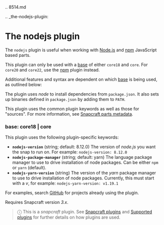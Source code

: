 .. 8514.md

.. _the-nodejs-plugin:

# The nodejs plugin

The `nodejs` plugin is useful when working with [Node.js](https://nodejs.org/en/) and [npm](https://www.npmjs.com/) JavaScript based parts.

This plugin can only be used with a [base](base-snaps.md)  of either `core18` and `core`. For `core20` and `core22`, use the [npm](the-npm-plugin.md) plugin instead.

Additional features and syntax are dependent on which [base](base-snaps.md) is being used, as outlined below:

The plugin uses *node* to install dependencies from `package.json`. It also sets up binaries defined in `package.json` by adding them to `PATH`.

This plugin uses the common plugin keywords as well as those for "sources". For more information, see [Snapcraft parts metadata](snapcraft-parts-metadata.md).

<h3 id='heading--core18'>base: core18 | core</h3>

This plugin uses the following plugin-specific keywords:

- **`nodejs-version`** (string; default: 8.12.0)
      The version of *node.js* you want the snap to run on. For example: `nodejs-version: 8.12.0`
- **`nodejs-package-manager`** (string; default: yarn)
      The language package manager to use to drive installation of node packages. Can be either `npm` or `yarn` (default).
- **`nodejs-yarn-version`** (string)
      The version of the _yarn_ package manager to use to drive installation of node packages.  Currently, this must start with a _v_, for example: `nodejs-yarn-version: v1.19.1`

For examples, search [GitHub](https://github.com/search?q=path%3Asnapcraft.yaml+%22plugin%3A+nodejs%22&type=Code) for projects already using the plugin.

Requires Snapcraft version _3.x_.

> ⓘ  This is a *snapcraft* plugin. See [Snapcraft plugins](snapcraft-plugins.md) and [Supported plugins](supported-plugins.md) for further details on how plugins are used.